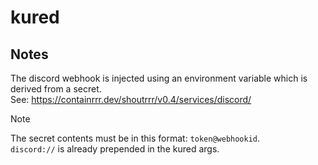 # kured

## Notes
The discord webhook is injected using an environment variable which is derived from a secret.  
See: https://containrrr.dev/shoutrrr/v0.4/services/discord/

> [!NOTE]
> The secret contents must be in this format: `token@webhookid`.  
> `discord://` is already prepended in the kured args.